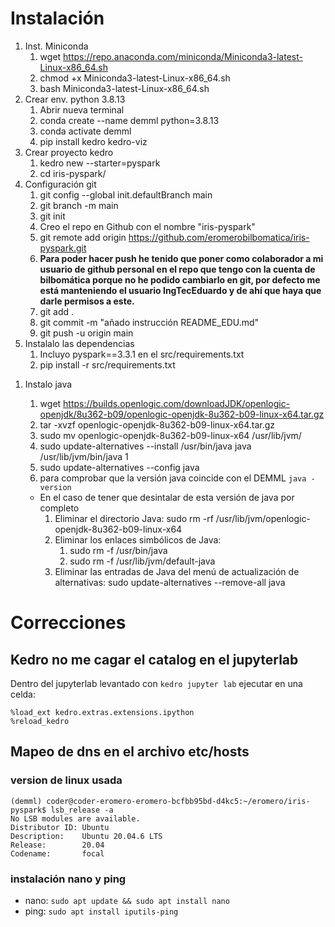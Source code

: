 # Instalación

1. Inst. Miniconda
    1. wget https://repo.anaconda.com/miniconda/Miniconda3-latest-Linux-x86_64.sh
    1. chmod +x Miniconda3-latest-Linux-x86_64.sh
    1. bash Miniconda3-latest-Linux-x86_64.sh
1. Crear env. python 3.8.13
    1. Abrir nueva terminal
    1. conda create --name demml python=3.8.13
    1. conda activate demml
    1. pip install kedro kedro-viz
1. Crear proyecto kedro
    1. kedro new --starter=pyspark
    1. cd iris-pyspark/
1. Configuración git
    1. git config --global init.defaultBranch main
    1. git branch -m main
    1. git init
    1. Creo el repo en Github con el nombre "iris-pyspark"
    1. git remote add origin https://github.com/eromerobilbomatica/iris-pyspark.git
    1. **Para poder hacer push he tenido que poner como colaborador a mi usuario de github personal  en el repo que tengo con la cuenta de bilbomática porque 
    no he podido cambiarlo en git, por defecto me está manteniendo el usuario IngTecEduardo y de ahí que haya que darle permisos a este.**
    1. git add .
    1. git commit -m "añado instrucción README_EDU.md"
    1. git push -u origin main
1. Instalalo las dependencias
    1. Incluyo pyspark==3.3.1 en el src/requirements.txt
    1. pip install -r src/requirements.txt
<!-- 1. Java: 
    1. Instalación: sudo apt update && sudo apt install openjdk-8-jdk-headless
    1. Desintalación: sudo apt remove openjdk-8-jdk-headless -->
1. Instalo java
    1. wget https://builds.openlogic.com/downloadJDK/openlogic-openjdk/8u362-b09/openlogic-openjdk-8u362-b09-linux-x64.tar.gz
    1. tar -xvzf openlogic-openjdk-8u362-b09-linux-x64.tar.gz
    1. sudo mv openlogic-openjdk-8u362-b09-linux-x64 /usr/lib/jvm/
    1. sudo update-alternatives --install /usr/bin/java java /usr/lib/jvm/bin/java 1
    1. sudo update-alternatives --config java
    1. para comprobar que la versión java coincide con el DEMML ``java -version``

    * En el caso de tener que desintalar de esta versión de java por completo
        1. Eliminar el directorio Java: sudo rm -rf /usr/lib/jvm/openlogic-openjdk-8u362-b09-linux-x64
        1. Eliminar los enlaces simbólicos de Java:
            1. sudo rm -f /usr/bin/java
            1. sudo rm -f /usr/lib/jvm/default-java
        1. Eliminar las entradas de Java del menú de actualización de alternativas: sudo update-alternatives --remove-all java


# Correcciones

## Kedro no me cagar el catalog en el jupyterlab

Dentro del jupyterlab levantado con ``kedro jupyter lab`` ejecutar en una celda:

````
%load_ext kedro.extras.extensions.ipython
%reload_kedro
````

## Mapeo de dns en el archivo etc/hosts

### version de linux usada

````
(demml) coder@coder-eromero-eromero-bcfbb95bd-d4kc5:~/eromero/iris-pyspark$ lsb_release -a
No LSB modules are available.
Distributor ID: Ubuntu
Description:    Ubuntu 20.04.6 LTS
Release:        20.04
Codename:       focal
````

### instalación nano y ping

* nano: ``sudo apt update && sudo apt install nano``
* ping: ``sudo apt install iputils-ping``